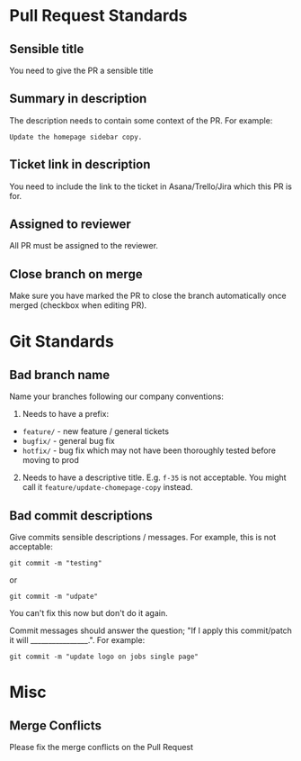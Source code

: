 # Pull Request Standards

## Sensible title

You need to give the PR a sensible title

## Summary in description

The description needs to contain some context of the PR. For example:

`Update the homepage sidebar copy.`

## Ticket link in description

You need to include the link to the ticket in Asana/Trello/Jira which this PR is for.

## Assigned to reviewer

All PR must be assigned to the reviewer.

## Close branch on merge

Make sure you have marked the PR to close the branch automatically once merged (checkbox when editing PR).

# Git Standards

## Bad branch name

Name your branches following our company conventions:

1. Needs to have a prefix:

- `feature/` - new feature / general tickets
- `bugfix/` - general bug fix
- `hotfix/` - bug fix which may not have been thoroughly tested before moving to prod

2. Needs to have a descriptive title. E.g. `f-35` is not acceptable. You might call it `feature/update-chomepage-copy`
instead.

## Bad commit descriptions

Give commits sensible descriptions / messages. For example, this is not acceptable:

`git commit -m "testing"`

or 

`git commit -m "udpate"`

You can't fix this now but don't do it again.

Commit messages should answer the question; "If I apply this commit/patch it will ________________.". For example:

`git commit -m "update logo on jobs single page"`

# Misc

## Merge Conflicts

Please fix the merge conflicts on the Pull Request
